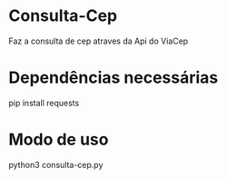 # Consulta-Cep
Faz a consulta de cep atraves da Api do ViaCep

# Dependências necessárias
pip install requests

# Modo de uso
python3 consulta-cep.py
